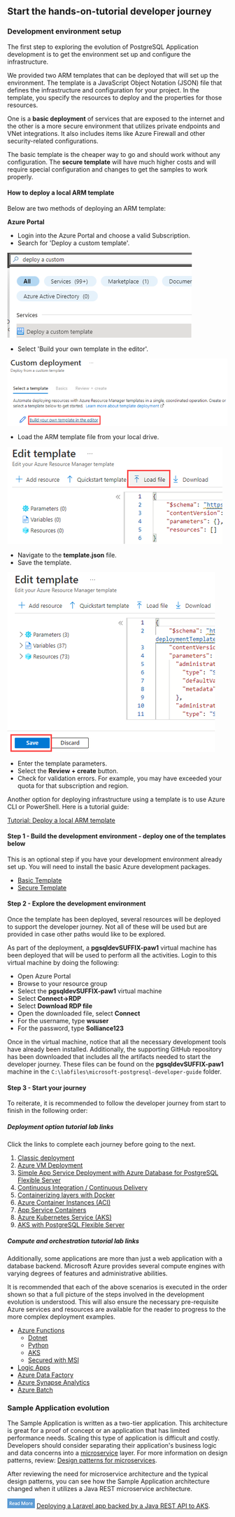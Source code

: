 ## Start the hands-on-tutorial developer journey

### Development environment setup

The first step to exploring the evolution of PostgreSQL Application development is to get the environment set up and configure the infrastructure.

We provided two ARM templates that can be deployed that will set up the environment.  The template is a JavaScript Object Notation (JSON) file that defines the infrastructure and configuration for your project. In the template, you specify the resources to deploy and the properties for those resources.

One is a **basic deployment** of services that are exposed to the internet and the other is a more secure environment that utilizes private endpoints and VNet integrations.  It also includes items like Azure Firewall and other security-related configurations.

The basic template is the cheaper way to go and should work without any configuration.  The **secure template** will have much higher costs and will require special configuration and changes to get the samples to work properly.

#### How to deploy a local ARM template

Below are two methods of deploying an ARM template:

**Azure Portal**

- Login into the Azure Portal and choose a valid Subscription.
- Search for 'Deploy a custom template'.

![This image shows how to enter the Deploy a custom template wizard in the Azure portal.](media/search-for-custom-template.png "Entering the Deploy a custom template wizard")

- Select 'Build your own template in the editor'.

![This image shows the Build your own template in the editor button.](media/build-your-own-custom-template.png "Build your own template in the editor")

- Load the ARM template file from your local drive.

![This image shows how to load the ARM template from the local drive.](media/load-local-arm-template.png "Loading the ARM template")

- Navigate to the **template.json** file.
- Save the template.

![This image shows how to save the ARM template in the editor.](media/save-the-template.png "Saving the ARM template in the Azure editor")

- Enter the template parameters.
- Select the **Review + create** button.
- Check for validation errors. For example, you may have exceeded your quota for that subscription and region.

Another option for deploying infrastructure using a template is to use Azure CLI or PowerShell.  Here is a tutorial guide:

[Tutorial: Deploy a local ARM template](https://docs.microsoft.com/azure/azure-resource-manager/templates/deployment-tutorial-local-template?tabs=azure-cli)

#### Step 1 - Build the development environment - deploy one of the templates below

This is an optional step if you have your development environment already set up. You will need to install the basic Azure development packages.

- [Basic Template](https://github.com/azure/azure-postgresql/tree/master/DeveloperGuide/step-0-create-development-vm/basic-template/template.json)
- [Secure Template](https://github.com/azure/azure-postgresql/tree/master/DeveloperGuide/step-0-create-development-vm/secure-template/template-secure.json)

#### Step 2 - Explore the development environment

Once the template has been deployed, several resources will be deployed to support the developer journey.  Not all of these will be used but are provided in case other paths would like to be explored.

As part of the deployment, a **pgsqldevSUFFIX-paw1** virtual machine has been deployed that will be used to perform all the activities.  Login to this virtual machine by doing the following:

- Open Azure Portal
- Browse to your resource group
- Select the **pgsqldevSUFFIX-paw1** virtual machine
- Select **Connect->RDP**
- Select **Download RDP file**
- Open the downloaded file, select **Connect**
- For the username, type **wsuser**
- For the password, type **Solliance123**

Once in the virtual machine, notice that all the necessary development tools have already been installed.  Additionally, the supporting GitHub repository has been downloaded that includes all the artifacts needed to start the developer journey. These files can be found on the **pgsqldevSUFFIX-paw1** machine in the `C:\labfiles\microsoft-postgresql-developer-guide` folder.  

#### Step 3 - Start your journey

To reiterate, it is recommended to follow the developer journey from start to finish in the following order:

##### Deployment option tutorial lab links

Click the links to complete each journey before going to the next.

1. [Classic deployment](https://github.com/azure/azure-postgresql/tree/master/DeveloperGuide/step-2-developer-journey-steps/01-ClassicDeploy)
2. [Azure VM Deployment](https://github.com/azure/azure-postgresql/tree/master/DeveloperGuide/step-2-developer-journey-steps/02-01-CloudDeploy-Vm)
3. [Simple App Service Deployment with Azure Database for PostgreSQL Flexible Server](https://github.com/azure/azure-postgresql/tree/master/DeveloperGuide/step-2-developer-journey-steps/02-02-CloudDeploy-AppSvc)
4. [Continuous Integration / Continuous Delivery](https://github.com/azure/azure-postgresql/tree/master/DeveloperGuide/step-2-developer-journey-steps/02-03-CloudDeploy-CICD)
5. [Containerizing layers with Docker](https://github.com/azure/azure-postgresql/tree/master/DeveloperGuide/step-2-developer-journey-steps/03-00-Docker)
6. [Azure Container Instances (ACI)](https://github.com/azure/azure-postgresql/tree/master/DeveloperGuide/step-2-developer-journey-steps/03-01-CloudDeploy-ACI)
7. [App Service Containers](https://github.com/azure/azure-postgresql/tree/master/DeveloperGuide/step-2-developer-journey-steps/03-02-CloudDeploy-AppService-Container)
8. [Azure Kubernetes Service (AKS)](https://github.com/azure/azure-postgresql/tree/master/DeveloperGuide/step-2-developer-journey-steps/04-AKS)
9. [AKS with PostgreSQL Flexible Server](https://github.com/azure/azure-postgresql/tree/master/DeveloperGuide/step-2-developer-journey-steps/05-CloudDeploy-PostgreSQLFlex)

##### Compute and orchestration tutorial lab links

Additionally, some applications are more than just a web application with a database backend.  Microsoft Azure provides several compute engines with varying degrees of features and administrative abilities.

It is recommended that each of the above scenarios is executed in the order shown so that a full picture of the steps involved in the development evolution is understood.  This will also ensure the necessary pre-requisite Azure services and resources are available for the reader to progress to the more complex deployment examples.

- [Azure Functions](https://docs.microsoft.com/azure/azure-functions/functions-overview)
  - [Dotnet](https://github.com/azure/azure-postgresql/tree/master/DeveloperGuide/step-2-developer-journey-steps/06-01-FunctionApp-DotNet)
  - [Python](https://github.com/azure/azure-postgresql/tree/master/DeveloperGuide/step-2-developer-journey-steps/06-02-FunctionApp-Python)
  - [AKS](https://github.com/azure/azure-postgresql/tree/master/DeveloperGuide/step-2-developer-journey-steps/06-03-FunctionApp-AKS)
  - [Secured with MSI](https://github.com/azure/azure-postgresql/tree/master/DeveloperGuide/step-2-developer-journey-steps/06-04-FunctionApp-MSI)
- [Logic Apps](https://github.com/azure/azure-postgresql/tree/master/DeveloperGuide/step-2-developer-journey-steps/06-05-LogicApp)
- [Azure Data Factory](https://github.com/azure/azure-postgresql/tree/master/DeveloperGuide/step-2-developer-journey-steps/07-01-AzureDataFactory)
- [Azure Synapse Analytics](https://github.com/azure/azure-postgresql/tree/master/DeveloperGuide/step-2-developer-journey-steps/07-02-AzureSynapseAnalytics)
- [Azure Batch](https://github.com/azure/azure-postgresql/tree/master/DeveloperGuide/step-2-developer-journey-steps/07-03-AzureBatch)

### Sample Application evolution

The Sample Application is written as a two-tier application.  This architecture is great for a proof of concept or an application that has limited performance needs. Scaling this type of application is difficult and costly. Developers should consider separating their application's business logic and data concerns into a [microservice](https://azure.microsoft.com/solutions/microservice-applications/#solution-architectures) layer. For more information on design patterns, review: [Design patterns for microservices](https://docs.microsoft.com/azure/architecture/microservices/design/patterns).

After reviewing the need for microservice architecture and the typical design patterns, you can see how the Sample Application architecture changed when it utilizes a Java REST microservice architecture.

![Read more icon](media/read-more.png "Read more")  [Deploying a Laravel app backed by a Java REST API to AKS](https://github.com/azure/azure-postgresql/tree/master/DeveloperGuide/step-1-sample-apps/sample-php-app-rest).
